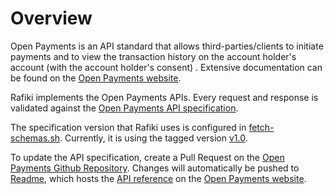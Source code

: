 # Overview

Open Payments is an API standard that allows third-parties/clients to initiate payments and to view the transaction history on the account holder's account (with the account holder's consent) . Extensive documentation can be found on the [Open Payments website](https://openpayments.guide).

Rafiki implements the Open Payments APIs. Every request and response is validated against the [Open Payments API specification](https://github.com/interledger/open-payments/tree/main/openapi).

The specification version that Rafiki uses is configured in [fetch-schemas.sh](https://github.com/interledger/rafiki/blob/main/scripts/fetch-schemas.sh). Currently, it is using the tagged version [v1.0](https://github.com/interledger/open-payments/tree/v1.0/openapi).

To update the API specification, create a Pull Request on the [Open Payments Github Repository](https://github.com/interledger/open-payments/). Changes will automatically be pushed to [Readme](https://readme.com/), which hosts the [API reference](https://docs.openpayments.guide/reference/) on the [Open Payments website](https://openpayments.guide).
